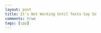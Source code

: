 ```yaml
---
layout: post
title: It's Not Working Until Tests Say So
comments: true
tags: [cpp]
---
```


<!-- Some people often wonder if TDD is worth the effort. I want to talk about how I think development with tests works in practice, which is not really ever pure TDD. Also talk about how features shouldn't be considered 'done' until tests cover its functionality, and how having tests for projects actually dramatically increases development speed. -->